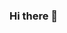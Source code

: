 ### Hi there 👋

<!--
**masjid-sunnah/masjid-sunnah** is a ✨ _special_ ✨ repository because its `README.md` (this file) appears on your GitHub profile. tes

Here are some ideas to get you started:

- 🔭 I’m currently working on ...
- 🌱 I’m currently learning ...
- 👯 I’m looking to collaborate on ...
- 🤔 I’m looking for help with ...
- 💬 Ask me about ...
- 📫 How to reach me: ...
- 😄 Pronouns: ...
- ⚡ Fun fact: ...
-->
